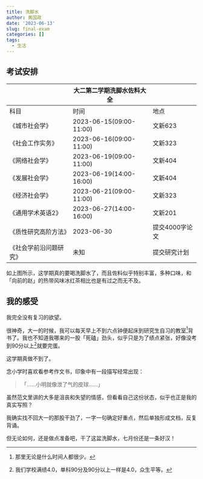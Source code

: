 ```yaml
---
title: 洗脚水
author: 黄国政
date: '2023-06-13'
slug: final-exam
categories: []
tags: 
  - 生活
---
```


<!--more-->

## 考试安排

|         |<center>大二第二学期洗脚水佐料大全</center>|               |
|:-----------------------|:--------------------------|:---------------|
| 科目                   | 时间                      | 地点           |
| 《城市社会学》         | 2023-06-15(09:00-11:00)   | 文新623        |
| 《社会工作实务》       | 2023-06-16(09:00-11:00)   | 文新323        |
| 《网络社会学》         | 2023-06-19(09:00-11:00)   | 文新404        |
| 《发展社会学》         | 2023-06-19(14:00-16:00)   | 文新404        |
| 《经济社会学》         | 2023-06-21(09:00-11:00)   | 文新323        |
| 《通用学术英语2》      | 2023-06-27(14:00-16:00)   | 文新201        |
| 《质性研究高阶方法》   | 2023-06-30                | 提交4000字论文 |
| 《社会学前沿问题研究》 | 未知                      | 提交研究计划   |

如上图所示，这学期真的要喝洗脚水了，而且佐料似乎特别丰富，多种口味，和「向前的赵」的热带风味冰红茶相比也是有过之而无不及。

## 我的感受

我完全没有复习的欲望。

很神奇，大一的时候，我可以每天早上不到六点钟便起床到研究生自习的教室[^classroom]背书了。我也不知道我哪来的一股「死磕」劲头，似乎只是为了绩点紧张，好像没考到90分以上[^grade]就要完蛋。

[^classroom]: 那里无论是什么时间人都很少。

[^grade]: 我们学校满绩4.0，单科90分及90分以上一样是4.0，众生平等。

这学期真做不到了。

念小学时喜欢看参考作文书，印象中有一段描写经常出现：

> 「……小明就像泄了气的皮球……」

虽然范文里讲的大多是沮丧和失望的情感，但看看自己这份状态，似乎也正是我的真实写照？

我确实找不回大一的那股干劲了，一字一句确定好重点，然后单独形成文档，反复背诵。

但无论如何，还是做点准备吧，干了这盆洗脚水，七月份还是一条好汉！